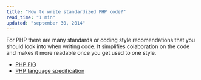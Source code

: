 ```yaml
---
title: "How to write standardized PHP code?"
read_time: "1 min"
updated: "september 30, 2014"
---
```


For PHP there are many standards or coding style recomendations that you should look into when writing code. It simplifies colaboration on the code
and makes it more readable once you get used to one style.

* [PHP FIG](http://php.fig.org)
* [PHP language specification](https://github.com/php/php-langspec)
